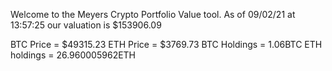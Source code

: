 Welcome to the Meyers Crypto Portfolio Value tool. 
As of 09/02/21 at 13:57:25 our valuation is $153906.09 

BTC Price = $49315.23
 ETH Price = $3769.73
BTC Holdings = 1.06BTC
 ETH holdings = 26.960005962ETH 
